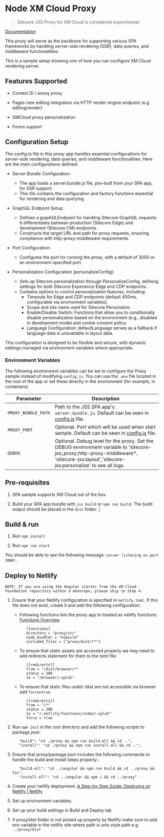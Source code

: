 # Node XM Cloud Proxy

> Sitecore JSS Proxy for XM Cloud is considered experimental.

[Documentation](<TODO>)

This proxy will serve as the backbone for supporting various SPA frameworks by handling server-side rendering (SSR), data queries, and middleware functionalities.

This is a sample setup showing one of how you can configure XM Cloud rendering server.

## Features Supported

- Context ID / envoy proxy

- Pages new editing integration via HTTP render engine endpoint (e.g. editing/render)

- XMCloud proxy personalization

- Forms support

## Configuration Setup

The config.ts file in this proxy app handles essential configurations for server-side rendering, data queries, and middleware functionalities. Here are the main configurations defined:

- Server Bundle Configuration:

   * The app loads a server.bundle.js file, pre-built from your SPA app, for SSR support.
   * This file contains the configuration and factory functions essential for rendering and data querying.

- GraphQL Endpoint Setup:

   * Defines a graphQLEndpoint for handling Sitecore GraphQL requests. It differentiates between production (Sitecore Edge) and development (Sitecore CM) endpoints.
   * Constructs the target URL and path for proxy requests, ensuring compliance with http-proxy-middleware requirements.

- Port Configuration:

   * Configures the port for running the proxy, with a default of 3000 or an environment-specified port.

- Personalization Configuration (personalizeConfig):

   * Sets up Sitecore personalization through PersonalizeConfig, defining settings for both Sitecore Experience Edge and CDP endpoints.
   * Contains options to control personalization features, including:
      - Timeouts for Edge and CDP endpoints (default 400ms, configurable via environment variables).
      - Scope and site name used for Sitecore Personalize.
      - Enable/Disable Switch: Functions that allow you to conditionally disable personalization based on the environment (e.g., disabled in development mode) and cookie consent policy.
      - Language Configuration: defaultLanguage serves as a fallback if language data is unavailable in layout data.

This configuration is designed to be flexible and secure, with dynamic settings managed via environment variables where appropriate.

### Environment Variables

The following environment variables can be set to configure the Proxy sample instead of modifying `config.js`. You can use the `.env` file located in the root of the app or set these directly in the environment (for example, in containers).

| Parameter                              | Description                                                                                                                                |
| -------------------------------------- | ------------------------------------------------------------------------------------------------------------------------------------------ |
| `PROXY_BUNDLE_PATH`                        | Path to the JSS SPA app's `server.bundle.js`. Default can be seen in [config.js](./config.js) file.                                                                                                                    |
| `PROXY_PORT`                              | Optional. Port which will be used when start sample. Default can be seen in [config.js](./config.js) file.                                                             |
| `DEBUG`                  | Optional. Debug level for the proxy. Set the DEBUG environment variable to 'sitecore-jss:*,proxy*,http-proxy-middleware*, 'sitecore-jss:layout','sitecore-jss:personalize' to see all logs.

## Pre-requisites

1. SPA sample supports XM Cloud out of the box.

2. Build your SPA app bundle with `jss build` or `npm run build`. The build output should be placed in the `dist` folder.            |

## Build & run

1. Run `npm install`

2. Run `npm run start`

You should be able to see the following message:
`server listening on port 3000!`.

## Deploy to Netlify

`NOTE: If you are using the Angular starter from the XM-Cloud-Foundation repository within a monorepo, please skip to Step 4.`

1. Ensure that your Netlify configuration is specified in `netlify.toml`. If this file does not exist, create it and add the following configuration:
   - Following functions lets the proxy app to treated as netlify functions. [Functions Overview](https://docs.netlify.com/functions/overview/)
      ```
         [functions]
         directory = "proxy/src"
         node_bundler = "esbuild"
         included_files = ["proxy/dist/**"]
      ```
   - To ensure that static assets are accessed properly we may need to add redirects statement for them to the toml file:
      ```
         [[redirects]]
         from = "/dist/browser/*"
         status = 200
         to = "/browser/:splat"
      ```
   - To ensure that static files under /dist are not accessible via browser add `force=true`
      ```
         [[redirects]]
         from = "/*"
         status = 200
         to = "/.netlify/functions/index/:splat"
         force = true
      ```
2. Run `npm init` in the root directory and add the following scripts to package.json:
      ```
         "build": "cd ./proxy && npm run build-all && cd ..",
         "install": "cd ./proxy && npm run install-all && cd ..",
      ```
3. Ensure that proxy/package.json includes the following commands to handle the build and install steps properly::

      ```
         "build-all": "cd ../angular && npm run build && cd ../proxy && tsc",
         "install-all": "cd ../angular && npm i && cd ../proxy"
      ```
4. Create your netlify deployment: [A Step-by-Step Guide: Deploying on Netlify | Netlify](https://www.netlify.com/blog/2016/09/29/a-step-by-step-guide-deploying-on-netlify/)
5. Set up environment variables.
6. Set up your build settings in Build and Deploy tab.
7. If proxy/dist folder is not picked up properly by Netlify make sure to add env variable in the netlify site where path is unix style path e.g. `../proxy/dist`